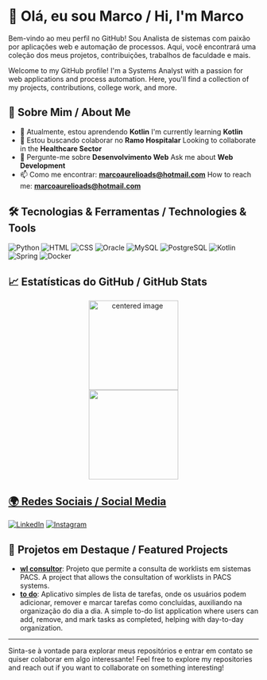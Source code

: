 # 👋 Olá, eu sou Marco / Hi, I'm Marco

Bem-vindo ao meu perfil no GitHub! Sou Analista de sistemas com paixão por aplicações web e automação de processos. Aqui, você encontrará uma coleção dos meus projetos, contribuições, trabalhos de faculdade e mais.

Welcome to my GitHub profile! I'm a Systems Analyst with a passion for web applications and process automation. Here, you'll find a collection of my projects, contributions, college work, and more.

## 🚀 Sobre Mim / About Me

- 🌱 Atualmente, estou aprendendo **Kotlin**
  I'm currently learning **Kotlin**
- 👯 Estou buscando colaborar no **Ramo Hospitalar**
  Looking to collaborate in the **Healthcare Sector**
- 💬 Pergunte-me sobre **Desenvolvimento Web**
  Ask me about **Web Development**
- 📫 Como me encontrar: **marcoaurelioads@hotmail.com**
  How to reach me: **marcoaurelioads@hotmail.com**


## 🛠️ Tecnologias & Ferramentas / Technologies & Tools

![Python](https://img.shields.io/badge/Python-3776AB?style=for-the-badge&logo=python&logoColor=white)
![HTML](https://img.shields.io/badge/HTML5-E34F26?style=for-the-badge&logo=html5&logoColor=white)
![CSS](https://img.shields.io/badge/CSS3-1572B6?style=for-the-badge&logo=css3&logoColor=white)
![Oracle](https://img.shields.io/badge/Oracle-F80000?style=for-the-badge&logo=oracle&logoColor=white)
![MySQL](https://img.shields.io/badge/MySQL-4479A1?style=for-the-badge&logo=mysql&logoColor=white)
![PostgreSQL](https://img.shields.io/badge/PostgreSQL-4169E1?style=for-the-badge&logo=postgresql&logoColor=white)
![Kotlin](https://img.shields.io/badge/Kotlin-0095D5?style=for-the-badge&logo=kotlin&logoColor=white)
![Spring](https://img.shields.io/badge/Spring-6DB33F?style=for-the-badge&logo=spring&logoColor=white)
![Docker](https://img.shields.io/badge/Docker-2496ED?style=for-the-badge&logo=docker&logoColor=white)

## 📈 Estatísticas do GitHub / GitHub Stats

<div>
  <a href="https://github.com/Gabrielle-Ribeiro">
  <center>
    <img height="180em" src="https://github-readme-stats.vercel.app/api?username=MAD0MIN&show_icons=true&theme=radical" alt="centered image">
  </center>
  <center>  
    <img height="180em" src="https://github-readme-stats.vercel.app/api/top-langs/?username=MAD0MIN&layout=compact&langs_count=7&theme=radical"/> 
  </center>
</div>


## 🌍 Redes Sociais / Social Media

[![LinkedIn](https://img.shields.io/badge/LinkedIn-%230077B5.svg?style=for-the-badge&logo=linkedin&logoColor=white)](https://www.linkedin.com/in/marcoaureliodomingos/)
[![Instagram](https://img.shields.io/badge/Instagram-E4405F?style=for-the-badge&logo=instagram&logoColor=white)](https://www.instagram.com/madomin_/)

## 📂 Projetos em Destaque / Featured Projects

- **[wl consultor](https://github.com/MAD0MIN/Worklist_Consulta)**: Projeto que permite a consulta de worklists em sistemas PACS.
   A project that allows the consultation of worklists in PACS systems.
- **[to do](https://github.com/MAD0MIN/TO_DO)**: Aplicativo simples de lista de tarefas, onde os usuários podem adicionar, remover e marcar tarefas como concluídas, auxiliando na organização do dia a dia.
 A simple to-do list application where users can add, remove, and mark tasks as completed, helping with day-to-day organization.

---

Sinta-se à vontade para explorar meus repositórios e entrar em contato se quiser colaborar em algo interessante!
Feel free to explore my repositories and reach out if you want to collaborate on something interesting!


